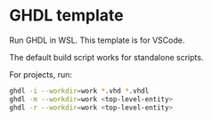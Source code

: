 # GHDL template

Run GHDL in WSL. This template is for VSCode.

The default build script works for standalone scripts.

For projects, run:

```bash
ghdl -i --workdir=work *.vhd *.vhdl
ghdl -m --workdir=work <top-level-entity>
ghdl -r --workdir=work <top-level-entity>
```
